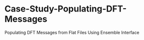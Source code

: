 # Case-Study-Populating-DFT-Messages
Populating DFT Messages from Flat Files Using Ensemble Interface
